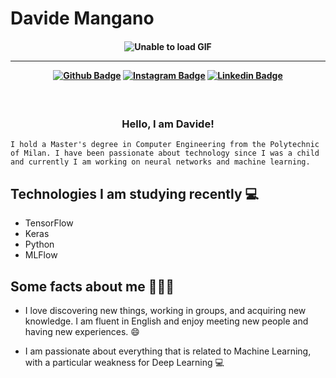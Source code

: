 # Davide Mangano

<h4 align="center">
 
![Unable to load GIF](https://user-images.githubusercontent.com/70382532/138322189-2db8df52-9dcb-40a0-88a8-c365466bd33d.gif)


<hr>

[![Github Badge](https://img.shields.io/badge/-Facebook-blue?style=for-the-badge&logo=Facebook&logoColor=white&link=https://github.com/DavideMangano)](https://www.facebook.com/davide.mangano.5)
[![Instagram Badge](https://img.shields.io/badge/-instagram-red?style=for-the-badge&logo=instagram&logoColor=white&link=https://github.com/DavideMangano)](https://instagram.com/flexdaviss?igshid=NzMyMjgxZWIzNw==)
[![Linkedin Badge](https://img.shields.io/badge/-Linkedin-blue?style=for-the-badge&logo=Linkedin&logoColor=white&link=https://github.com/DavideMangano)](https://www.linkedin.com/in/davide-m-a56618111)


</h4>

<h3 align="center">  <br>

Hello, I am Davide!
<br>

</h3>

```
I hold a Master's degree in Computer Engineering from the Polytechnic of Milan. I have been passionate about technology since I was a child and currently I am working on neural networks and machine learning.
```
## Technologies I am studying recently 💻

- TensorFlow
- Keras
- Python
- MLFlow

## Some facts about me 👨🏻‍💻

- I love discovering new things, working in groups, and acquiring new knowledge. I am fluent in English and enjoy meeting new people and having new experiences. 😄

- I am passionate about everything that is related to Machine Learning, with a particular weakness for Deep Learning 💻
